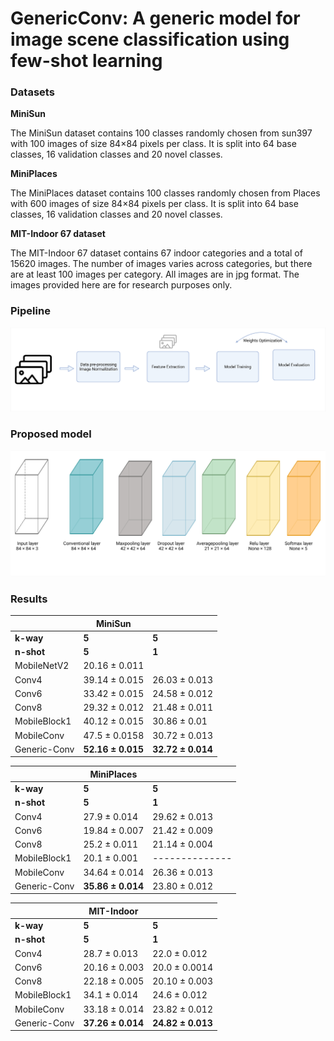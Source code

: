 # GenericConv: A generic model for image scene classification using few-shot learning

### Datasets

**MiniSun** 

The MiniSun dataset contains 100 classes randomly chosen from sun397 with 100 images of size 84×84 pixels per class. It is split into 64 base classes, 16 validation classes and 20 novel classes.

**MiniPlaces**

The MiniPlaces dataset contains 100 classes randomly chosen from Places with 600 images of size 84×84 pixels per class. It is split into 64 base classes, 16 validation classes and 20 novel classes.

**MIT-Indoor 67 dataset**

The MIT-Indoor 67 dataset contains 67 indoor categories and a total of 15620 images. The number of images varies across categories, but there are at least 100 images per category. All images are in jpg format. The images provided here are for research purposes only.

### Pipeline 

![](https://raw.githubusercontent.com/MohmedSoudy/A-generic-approach-for-image-scene-classification-using-few-shot-learning/main/Figure%203.jpeg)

### Proposed model 

![](https://raw.githubusercontent.com/MohmedSoudy/A-generic-approach-for-image-scene-classification-using-few-shot-learning/main/Figure%204.jpeg)

### Results 

|                  | MiniSun          |                  |          
|------------------|------------------|------------------|
| **k-way**        | **5**            |**5**             |
| **n-shot**       | **5**            |**1**             |
| MobileNetV2      | 20.16 ± 0.011    |                  |
| Conv4            | 39.14 ± 0.015    | 26.03  ± 0.013   |
| Conv6            | 33.42 ± 0.015    | 24.58  ± 0.012   |
| Conv8            | 29.32 ± 0.012    | 21.48  ± 0.011   |
| MobileBlock1     | 40.12 ± 0.015    | 30.86 ± 0.01     |
| MobileConv       | 47.5 ± 0.0158    | 30.72  ± 0.013   |
| Generic-Conv     |**52.16 ± 0.015** |**32.72 ± 0.014** |


|                  | MiniPlaces       |                  |          
|------------------|------------------|------------------|
| **k-way**        | **5**            |**5**             |
| **n-shot**       | **5**            |**1**             |
| Conv4            | 27.9   ± 0.014   | 29.62 ± 0.013    |
| Conv6            | 19.84  ± 0.007   | 21.42 ± 0.009    |
| Conv8            | 25.2   ± 0.011   | 21.14 ± 0.004    |
| MobileBlock1     | 20.1 ± 0.001     | --------------   |
| MobileConv       | 34.64 ± 0.014    | 26.36 ± 0.013    |
| Generic-Conv     |**35.86 ± 0.014** | 23.80 ± 0.012    |

|                  | MIT-Indoor       |                  |          
|------------------|------------------|------------------|
| **k-way**        | **5**            |**5**             |
| **n-shot**       | **5**            |**1**             |
| Conv4            | 28.7 ± 0.013     | 22.0 ± 0.012     |
| Conv6            | 20.16 ± 0.003    | 20.0 ± 0.0014    |
| Conv8            | 22.18 ± 0.005    | 20.10 ± 0.003    |
| MobileBlock1     | 34.1 ± 0.014     | 24.6 ± 0.012     |
| MobileConv       | 33.18  ± 0.014   | 23.82  ± 0.012   |
| Generic-Conv     |**37.26 ± 0.014** |**24.82 ± 0.013** |
